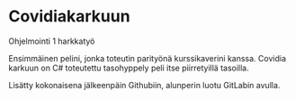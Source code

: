 # Covidiakarkuun
Ohjelmointi 1 harkkatyö

Ensimmäinen pelini, jonka toteutin parityönä kurssikaverini kanssa.
Covidia karkuun on C# toteutettu tasohyppely peli itse piirretyillä tasoilla.

Lisätty kokonaisena jälkeenpäin Githubiin, alunperin luotu GitLabin avulla.
